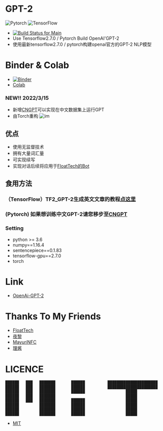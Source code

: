 # GPT-2
![Pytorch](https://avatars.githubusercontent.com/u/21003710?s=88&v=4) ![TensorFlow](https://avatars.githubusercontent.com/u/15658638?s=88&v=4)

- [![Build Status for Main](https://dev.azure.com/a15615183325/CNGPT/_apis/build/status/a15615183325.CNGPT?branchName=main)](https://dev.azure.com/a15615183325/CNGPT/_build/latest?definitionId=4&branchName=main)
- Use Tensorflow2.7.0 / Pytorch Build OpenAI'GPT-2
- 使用最新tensorflow2.7.0 / pytorch构建openai官方的GPT-2 NLP模型

# Binder & Colab
- [![Binder](https://mybinder.org/badge_logo.svg)](https://mybinder.org/v2/gh/StarxSky/GPT-2/HEAD)
- [Colab](https://colab.research.google.com/)
### NEW!! 2022/3/15
- 新增[CNGPT](https://github.com/StarxSky/GPT-2/tree/main/CNGPT)可以实现在中文数据集上运行GPT
- 由Torch重构
![im](https://github.com/StarxSky/GPT-2/blob/main/%E7%AE%80%E4%BB%8B/h.png?raw=true)


## 优点

- 使用无监督技术
- 拥有大量词汇量
- 可实现续写
- 实现对话后续将应用于[FloatTech的Bot](https://github.com/FloatTech/AI-Bot/blob/main/TF2_GPT-2/README.md)

## 食用方法
### （TensorFlow）TF2_GPT-2生成英文文章的教程[点这里](https://github.com/StarxSky/GPT-2/blob/main/%E7%AE%80%E4%BB%8B/TF2_GPT-2.md)
### (Pytorch) 如果想训练中文GPT-2请您移步至[CNGPT](https://github.com/StarxSky/GPT-2/tree/main/CNGPT)

### Setting

*  python >= 3.6
*  numpy==1.16.4
*  sentencepiece==0.1.83
*  tensorflow-gpu==2.7.0
*  torch


# Link
- [OpenAi-GPT-2](https://github.com/openai/gpt-2)


# Thanks To My Friends 
- [FloatTech](https://github.com/FloatTech)
- [夜黎](https://github.com/DawnNights)
- [MayuriNFC](https://github.com/MayuriNFC)
- [理酱](https://github.com/Yiwen-Chan)



# LICENCE

```
██████   ███   ███████       ██████          ██████████████████████
██████   ███   ███████       ██████          ██████████████████████       
██████   ███   ███████       ██████                  █████
██████   ███   ███████                               █████
██████   ███   ███████       ██████                  █████
██████         ███████       ██████                  █████
██████         ███████       ██████                  █████
██████         ███████       ██████                  █████

```
- [MIT](https://github.com/StarxSky/TF2_GPT-2/blob/main/LICENSE)
